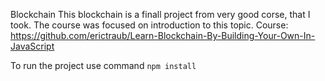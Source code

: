 Blockchain
This blockchain is a finall project from very good corse, that I took. The course was focused on introduction to this topic.
Course: https://github.com/erictraub/Learn-Blockchain-By-Building-Your-Own-In-JavaScript


To run the project use command `npm install`
